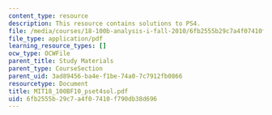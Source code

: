 ```yaml
---
content_type: resource
description: This resource contains solutions to PS4.
file: /media/courses/18-100b-analysis-i-fall-2010/6fb2555b29c7a4f07410f790db38d696_MIT18_100BF10_pset4sol.pdf
file_type: application/pdf
learning_resource_types: []
ocw_type: OCWFile
parent_title: Study Materials
parent_type: CourseSection
parent_uid: 3ad89456-ba4e-f1be-74a0-7c7912fb0866
resourcetype: Document
title: MIT18_100BF10_pset4sol.pdf
uid: 6fb2555b-29c7-a4f0-7410-f790db38d696
---
```

